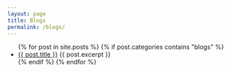 ```yaml
---
layout: page
title: Blogs
permalink: /blogs/
---
```


<ul>
  {% for post in site.posts %}
    {% if post.categories contains "blogs" %}
      <li>
        <a href="{{ post.url }}">{{ post.title }}</a>
        {{ post.excerpt }}
      </li>
    {% endif %}
  {% endfor %}
</ul>


